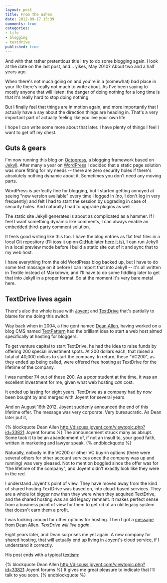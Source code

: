 ```yaml
---
layout: post
title: From the ashes
date: 2012-09-17 15:39
comments: true
categories:
- life
- blogging
- textdrive
published: true
---
```


And with that rather pretentious title I try to do some blogging again. I look at the date on the last post, and... yikes, May 2010? About two and a half years ago.

<!-- more -->

When there's not much going on and you're in a (somewhat) bad place in your life there's really not much to write about. As I've been saying to mostly anyone that will listen: the danger of doing nothing for a long time is that it's really hard to stop doing nothing.

But I finally feel that things are in motion again, and more importantly that I actually have a say about the direction things are heading in. That's a very important part of actually feeling like you live your own life.

I hope I can write some more about that later. I have plenty of things I feel I want to get off my chest.

## Guts & gears ##

I'm now running this blog on [Octopress](http://octopress.org/), a blogging framework based on [Jekyll](http://jekyllrb.com/). After many a year on [WordPress](http://wordpress.org/) I decided that a static page solution was more fitting for my needs -- there are zero security holes if there's absolutely nothing dynamic about it. Sometimes you don't need any moving parts.

WordPress is perfectly fine for blogging, but I started getting annoyed at seeing "new version available" every time I logged in (no, I don't log in very frequently) and felt I had to start the session by upgrading in case of security holes. And naturally I had to upgrade plugins as well.

The static site Jekyll generates is about as complicated as a hammer. If I feel I want something dynamic like comments, I can always enable an embedded third-party comment solution.

It feels good writing like this too. I have the blog entries as flat text files in a local Git repository (~~I'll toss it up on [GitHub](http://github.com/) later~~ [here it is](https://github.com/jsvensson/octopress)), I can run Jekyll in a local preview mode before I build a static site out of it and sync that to my web host.

I have everything from the old WordPress blog backed up, but I have to do some text massage on it before I can import that into Jekyll -- it's all written in Textile instead of Markdown, and I'll have to do some fiddling later to get that into Jekyll in a proper format. So at the moment it's very bare metal here.

## TextDrive lives again ##

There's also the whole issue with [Joyent][joyent] and [TextDrive][textdrive] that's partially to blame for me doing this switch.

Way back when in 2004, a fine gent named [Dean Allen][textism], having worked on a blog CMS named [TextPattern][textpattern] had the brilliant idea to start a web host aimed specifically at hosting for bloggers.

To get venture capital to start TextDrive, he had the idea to raise funds by offering 200 special investment spots. At 200 dollars each, that raised a total of 40,000 dollars to start the company. In return, these "VC200", as they ended up being called, were offered free hosting at TextDrive for the lifetime of the company.

I was number 74 out of these 200. As a poor student at the time, it was an excellent investment for me, given what web hosting _can_ cost.

It ended up lasting for eight years. TextDrive as a company had by now been bought by and merged with Joyent for several years.

And on August 16th 2012, Joyent suddenly announced the end of this lifetime offer. The message was very corporate. Very bureaucratic. As Dean later put it,

{% blockquote Dean Allen http://discuss.joyent.com/viewtopic.php?id=33821 Joyent forums %}
The announcement struck many as abrupt. Some took it to be an abandonment of, if not an insult to, your good faith, written in marketing and lawyer speak.
{% endblockquote %}

Naturally, nobody in the VC200 or other VC buy-in options (there were several others for other account services once the company was up and running) was very pleased. Not to mention boggled since the offer was for "the lifetime of the company", and Joyent didn't exactly look like they were in the red.

I understand Joyent's point of view. They have moved away from the kind of shared hosting TextDrive was based on, into cloud-based services. They are a whole lot bigger now than they were when they acquired TextDrive, and the shared hosting was an old legacy remnant. It makes perfect sense from a business point of view for them to get rid of an old legacy system that doesn't earn them a profit.

I was looking around for other options for hosting. Then I got a [message from Dean Allen][deanpost]. _TextDrive will live again_.

Eight years later, and Dean surprises me yet again. A new company for shared hosting, that will actually end up living in Joyent's cloud service, if I understand it correctly.

His post ends with a typical [textism](http://twitter.com/textism):

{% blockquote Dean Allen http://discuss.joyent.com/viewtopic.php?id=33821 Joyent forums %}
It gives me great pleasure to indicate that I’ll talk to you soon.
{% endblockquote %}

[deanpost]: http://discuss.joyent.com/viewtopic.php?id=33821
[joyent]: http://www.joyent.com/
[textdrive]: http://textdrive.com/
[textpattern]: http://textpattern.com/
[textism]: http://textism.com/